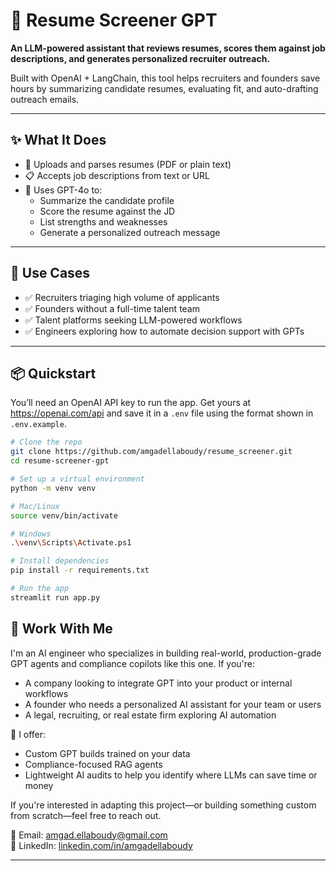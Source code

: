 # 🧠 Resume Screener GPT

**An LLM-powered assistant that reviews resumes, scores them against job descriptions, and generates personalized recruiter outreach.**

Built with OpenAI + LangChain, this tool helps recruiters and founders save hours by summarizing candidate resumes, evaluating fit, and auto-drafting outreach emails.

---

## ✨ What It Does

- 📄 Uploads and parses resumes (PDF or plain text)
- 📋 Accepts job descriptions from text or URL
- 🤖 Uses GPT-4o to:
  - Summarize the candidate profile
  - Score the resume against the JD
  - List strengths and weaknesses
  - Generate a personalized outreach message

---

## 🔧 Use Cases

- ✅ Recruiters triaging high volume of applicants  
- ✅ Founders without a full-time talent team  
- ✅ Talent platforms seeking LLM-powered workflows  
- ✅ Engineers exploring how to automate decision support with GPTs

---

## 📦 Quickstart

You’ll need an OpenAI API key to run the app. Get yours at https://openai.com/api and save it in a `.env` file using the format shown in `.env.example`.

```bash
# Clone the repo
git clone https://github.com/amgadellaboudy/resume_screener.git
cd resume-screener-gpt

# Set up a virtual environment
python -m venv venv

# Mac/Linux
source venv/bin/activate

# Windows
.\venv\Scripts\Activate.ps1

# Install dependencies
pip install -r requirements.txt

# Run the app
streamlit run app.py
```


## 👋 Work With Me

I'm an AI engineer who specializes in building real-world, production-grade GPT agents and compliance copilots like this one. If you're:

- A company looking to integrate GPT into your product or internal workflows  
- A founder who needs a personalized AI assistant for your team or users  
- A legal, recruiting, or real estate firm exploring AI automation  

📩 I offer:
- Custom GPT builds trained on your data  
- Compliance-focused RAG agents  
- Lightweight AI audits to help you identify where LLMs can save time or money  

If you're interested in adapting this project—or building something custom from scratch—feel free to reach out.

📧 Email: [amgad.ellaboudy@gmail.com](mailto:amgad.ellaboudy@gmail.com)  
🔗 LinkedIn: [linkedin.com/in/amgadellaboudy](https://www.linkedin.com/in/amgad-ellaboudy-aa596726/)

---
